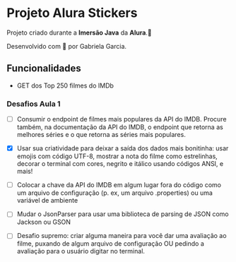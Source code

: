 # Projeto Alura Stickers
Projeto criado durante a **Imersão Java** da **Alura**.🤿

Desenvolvido com 💙 por Gabriela Garcia.

## Funcionalidades 
- GET dos Top 250 filmes do IMDb

### Desafios Aula 1
  - [ ] Consumir o endpoint de filmes mais populares da API do IMDB. Procure também, na documentação da API do IMDB, o endpoint que retorna as melhores séries e o que retorna as séries mais populares.

  - [X] Usar sua criatividade para deixar a saída dos dados mais bonitinha: usar emojis com código UTF-8, mostrar a nota do filme como estrelinhas, decorar o terminal com cores, negrito e itálico usando códigos ANSI, e mais!

  - [ ] Colocar a chave da API do IMDB em algum lugar fora do código como um arquivo de configuração (p. ex, um arquivo .properties) ou uma variável de ambiente

  - [ ] Mudar o JsonParser para usar uma biblioteca de parsing de JSON como Jackson ou GSON

  - [ ] Desafio supremo: criar alguma maneira para você dar uma avaliação ao filme, puxando de algum arquivo de configuração OU pedindo a avaliação para o usuário digitar no terminal.